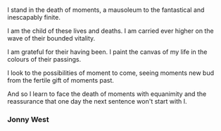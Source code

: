# 

I stand in the death of moments,
a mausoleum to the fantastical and inescapably finite.

I am the child of these lives and deaths.
I am carried ever higher on the wave of their bounded vitality.

I am grateful for their having been.
I paint the canvas of my life in the colours of their passings.

I look to the possibilities of moment to come,
seeing moments new bud from the fertile gift of moments past.

And so I learn to face the death of moments with equanimity and the reassurance that one day the next sentence won't start with I.

### Jonny West
